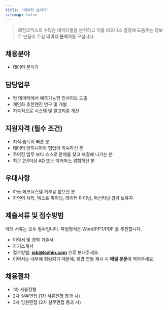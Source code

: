```yaml
---
title: '데이터 분석가'
sitemap: false
---
```

> 레진코믹스의 수많은 데이터들을 분석하고 이를 비즈니스 결정에 도움주는 정보로 만들어 주실
> **데이터 분석가**를 모십니다.

## 채용분야

- 데이터 분석가 

## 담당업무

- 현 데이터에서 예측가능한 인사이트 도출
- 개인화 추천엔진 연구 및 개발
- 지속적으로 시스템 및 알고리즘 개선

## 지원자격 (필수 조건)

- 지식 습득이 빠른 분
- 데이터 엔지니어와 협업이 익숙하신 분
- 주어진 업무 보다 스스로 문제를 찾고 해결해 나가는 분
- 최근 2년이상 AD 또는 이커머스 경험하신 분

## 우대사항

- 하둡 에코시스템 거부감 없으신 분
- 자연어 처리, 텍스트 마이닝, 데이터 마이닝, 머신러닝 경력 보유자

## 제출서류 및 접수방법

아래 서류는 모두 필수입니다. 파일형식은 Word/PPT/PDF 를 추천합니다.

- 이력서 및 경력 기술서 
- 자기소개서
- 접수방법: **job@lezhin.com** 으로 보내주세요.
- 이력서는 내부에 회람되기 때문에, 희망 연봉 제시 시 **메일 본문**에 적어주세요.

## 채용절차 

- 1차 서류전형
- 2차 실무면접 (1차 서류전형 통과 시)
- 3차 임원면접 (2차 실무면접 통과 시)
